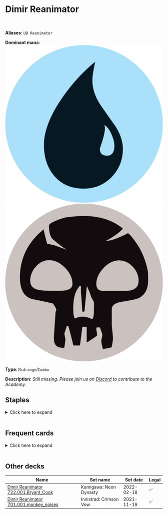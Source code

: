 <!-- This page is automatically generated by Myr: do not update it manually. Changes directly applied here will be lost. -->
# Dimir Reanimator
<br/>

**Aliases**: `UB Reanimator`


**Dominant mana**: <img src="../resources/images/mana/U.png" class="dominant-mana-icon"/> <img src="../resources/images/mana/B.png" class="dominant-mana-icon"/>

**Type**: `Midrange`/`Combo`

**Description**: _Still missing. Please join us on [Discord](https://discord.gg/fYQbpjjkQ3) to contribute to the Academy._


## **Staples**

<details>
  <summary>Click here to expand</summary>
<a href="https://scryfall.com/card/mh2/76/bone-shards"><img src="https://c1.scryfall.com/file/scryfall-cards/normal/front/1/e/1ee98955-4c47-4d45-9377-608dfa755337.jpg" class="archetype-card rounded-image"/></a>
<a href="https://scryfall.com/card/ody/70/careful-study"><img src="https://c1.scryfall.com/file/scryfall-cards/normal/front/d/e/dea15b53-2940-40e7-8d48-8ec11341da83.jpg" class="archetype-card rounded-image"/></a>
<a href="https://scryfall.com/card/jmp/230/exhume"><img src="https://c1.scryfall.com/file/scryfall-cards/normal/front/5/f/5f1cdcba-a04a-4a2f-8bc1-0dd7fa03754d.jpg" class="archetype-card rounded-image"/></a>
<a href="https://scryfall.com/card/rav/60/muddle-the-mixture"><img src="https://c1.scryfall.com/file/scryfall-cards/normal/front/4/c/4cc785b0-0a77-4b02-b0b4-2bda2fc621cc.jpg" class="archetype-card rounded-image"/></a>
<a href="https://scryfall.com/card/mid/67/otherworldly-gaze"><img src="https://c1.scryfall.com/file/scryfall-cards/normal/front/9/c/9cebee20-869e-45ed-9ddc-843faf4032ad.jpg" class="archetype-card rounded-image"/></a>
<a href="https://scryfall.com/card/uma/8/ulamogs-crusher"><img src="https://c1.scryfall.com/file/scryfall-cards/normal/front/e/d/eda0fd38-38e6-4e9b-9c17-4d855e01b1e1.jpg" class="archetype-card rounded-image"/></a>
</details><br/>



## **Frequent cards**

<details>
  <summary>Click here to expand</summary>
<a href="https://scryfall.com/card/uma/45/archaeomancer"><img src="https://c1.scryfall.com/file/scryfall-cards/normal/front/c/c/cc258713-6ce3-44e0-9b4b-8fa7d1d093a1.jpg" class="archetype-card rounded-image"/></a>
<a href="https://scryfall.com/card/c21/115/brainstorm"><img src="https://c1.scryfall.com/file/scryfall-cards/normal/front/0/3/0359f212-9564-41a9-870b-d2c57455a695.jpg" class="archetype-card rounded-image"/></a>
<a href="https://scryfall.com/card/mid/44/consider"><img src="https://c1.scryfall.com/file/scryfall-cards/normal/front/a/2/a211d505-4d40-4914-a9da-220770d6ddbc.jpg" class="archetype-card rounded-image"/></a>
<a href="https://scryfall.com/card/a25/82/dark-ritual"><img src="https://c1.scryfall.com/file/scryfall-cards/normal/front/9/5/95f27eeb-6f14-4db3-adb9-9be5ed76b34b.jpg" class="archetype-card rounded-image"/></a>
<a href="https://scryfall.com/card/bbd/172/dragon-breath"><img src="https://c1.scryfall.com/file/scryfall-cards/normal/front/0/9/0900c3b6-cf56-4089-a1e3-c1f53edcf23a.jpg" class="archetype-card rounded-image"/></a>
<a href="https://scryfall.com/card/scg/34/dragon-wings"><img src="https://c1.scryfall.com/file/scryfall-cards/normal/front/7/6/7674ab4d-9bc0-45c3-88e1-3fd2c947cfaa.jpg" class="archetype-card rounded-image"/></a>
<a href="https://scryfall.com/card/iko/157/greater-sandwurm"><img src="https://c1.scryfall.com/file/scryfall-cards/normal/front/d/9/d90c5650-7eb2-480a-856e-a04406096830.jpg" class="archetype-card rounded-image"/></a>
<a href="https://scryfall.com/card/uma/102/gurmag-angler"><img src="https://c1.scryfall.com/file/scryfall-cards/normal/front/c/e/cedd44eb-f381-46e1-bcb0-88416b4ce33d.jpg" class="archetype-card rounded-image"/></a>
<a href="https://scryfall.com/card/tpr/225/lotus-petal"><img src="https://c1.scryfall.com/file/scryfall-cards/normal/front/f/8/f85ab5f9-508e-45de-8fa1-ce1f16552ffc.jpg" class="archetype-card rounded-image"/></a>
<a href="https://scryfall.com/card/neo/63/mirrorshell-crab"><img src="https://c1.scryfall.com/file/scryfall-cards/normal/front/0/3/0394c8df-2e8a-4477-93b7-569934d7b936.jpg" class="archetype-card rounded-image"/></a>
<a href="https://scryfall.com/card/rav/105/shred-memory"><img src="https://c1.scryfall.com/file/scryfall-cards/normal/front/e/3/e38192e5-814f-4269-bae8-13867a73e7fa.jpg" class="archetype-card rounded-image"/></a>
<a href="https://scryfall.com/card/xln/81/spell-pierce"><img src="https://c1.scryfall.com/file/scryfall-cards/normal/front/6/b/6bf4dfc0-c58b-4535-b660-54ceaa6e0217.jpg" class="archetype-card rounded-image"/></a>
<a href="https://scryfall.com/card/hou/48/striped-riverwinder"><img src="https://c1.scryfall.com/file/scryfall-cards/normal/front/b/b/bbeef9ef-487c-400b-bcee-1c0e8ec94b6a.jpg" class="archetype-card rounded-image"/></a>
</details><br/>





## **Other decks**

| Name | Set name | Set date | Legal |
| -----| -------- | -------- | ----- |
| [Dimir Reanimator 722.001.Bryant_Cook](https://www.mtggoldfish.com/deck/4673153) | Kamigawa: Neon Dynasty | 2022-02-18 | ✅ |
| [Dimir Reanimator 701.001.monkey_noises](https://www.mtggoldfish.com/deck/4673154) | Innistrad: Crimson Vow | 2021-11-19 | ✅ |





